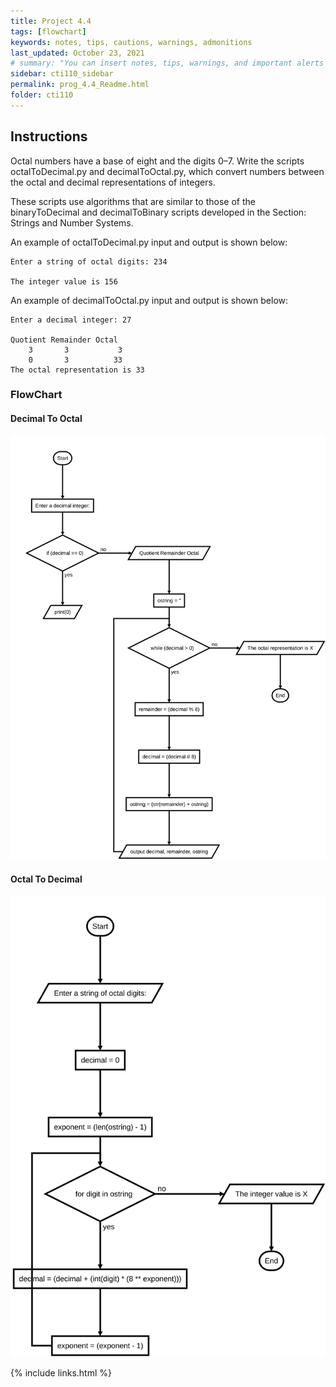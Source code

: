 ```yaml
---
title: Project 4.4
tags: [flowchart]
keywords: notes, tips, cautions, warnings, admonitions
last_updated: October 23, 2021
# summary: "You can insert notes, tips, warnings, and important alerts in your content. These notes are stored as shortcodes made available through the linksrefs.hmtl include."
sidebar: cti110_sidebar
permalink: prog_4.4_Readme.html
folder: cti110
---
```


## Instructions

Octal numbers have a base of eight and the digits 0–7. Write the scripts octalToDecimal.py and decimalToOctal.py, which convert numbers between the octal and decimal representations of integers.

These scripts use algorithms that are similar to those of the binaryToDecimal and decimalToBinary scripts developed in the Section: Strings and Number Systems.

An example of octalToDecimal.py input and output is shown below:

```text
Enter a string of octal digits: 234

The integer value is 156
```

An example of decimalToOctal.py input and output is shown below:

```text
Enter a decimal integer: 27

Quotient Remainder Octal
    3       3           3
    0       3          33
The octal representation is 33
```

### FlowChart

#### Decimal To Octal

![dec to oct](../../images/cti110_p_4.4_decimaltooctal.flowchart.svg)

#### Octal To Decimal

![oct to dec](../../images/cti110_p_4.4_octaltodecimal.flowchart.svg)

<!-- 
### Starter Code

```python
"""
File: decimaltooctal.py
Project 4.4

Converts a decimal integer to a string of octal digits.
"""

```

```python
"""
File: octaltodecimal.py
Project 4.4

Converts a string of octal digits to a decimal integer.
"""

``` 
-->

{% include links.html %}
